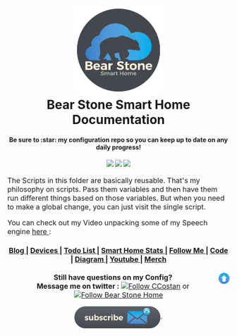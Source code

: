 <h1 align="center">
  <a name="logo" href="https://www.vCloudInfo.com/tag/iot"><img src="https://raw.githubusercontent.com/CCOSTAN/Home-AssistantConfig/master/config/www/custom_ui/floorplan/images/branding/twitter_profile.png" alt="Bear Stone Smart Home" width="200"></a>
  <br>
  Bear Stone Smart Home Documentation
</h1>
<h4 align="center">Be sure to :star: my configuration repo so you can keep up to date on any daily progress!</h4>
<div align="center">
  <h4>
    <a href="https://travis-ci.org/CCOSTAN/Home-AssistantConfig"><img src="https://travis-ci.org/CCOSTAN/Home-AssistantConfig.svg?branch=master"/></a>
    <a href="https://github.com/CCOSTAN/Home-AssistantConfig/stargazers"><img src="https://img.shields.io/github/stars/CCOSTAN/Home-AssistantConfig.svg?style=plasticr"/></a>
    <a href="https://github.com/CCOSTAN/Home-AssistantConfig/commits/master"><img src="https://img.shields.io/github/last-commit/CCOSTAN/Home-AssistantConfig.svg?style=plasticr"/></a>
  </h4>
</div>
<p><font size="3">
The Scripts in this folder are basically reusable.  That's my philosophy on scripts.  Pass them variables and then have them run different things based on those variables.  But when you need to make a global change, you can just visit the single script. </p>

You can check out my Video unpacking some of my Speech engine <a href="https://www.vcloudinfo.com/2018/12/breaking-down-my-home-assistant-volume.html"> here </a>:

<div align="center"><a name="menu"></a>
<h4>
  <a href="https://www.vCloudInfo.com/tag/iot">
    Blog
  </a>
  <span> | </span>
  <a href="https://github.com/CCOSTAN/Home-AssistantConfig#devices">
    Devices
  </a>
  <span> | </span>
  <a href="https://github.com/CCOSTAN/Home-AssistantConfig/issues?q=is%3Aissue+is%3Aopen+sort%3Aupdated-desc">
    Todo List
  </a>
  <span> | </span>
  <a href="https://twitter.com/BearStoneHA">
    Smart Home Stats
  </a>
  <span> | </span>
  <a href="https://www.vcloudinfo.com/click-here">
    Follow Me
  </a>
  <span> | </span>
  <a href="https://github.com/CCOSTAN/Home-AssistantConfig/tree/master/config">
    Code
  </a>
  <span> | </span>
  <a href="https://github.com/CCOSTAN/Home-AssistantConfig#diagram">
    Diagram
  </a>    
  <span> | </span>
  <a href="https://youtube.com/vCloudInfo">
    Youtube
  </a>
  <span> | </span>
  <a href="https://amzn.to/2HXSx2M">
    Merch
  </a>
</h4>
<a name="bottom" href="https://github.com/CCOSTAN/Home-AssistantConfig#logo"><img align="right" border="0" src="https://raw.githubusercontent.com/CCOSTAN/Home-AssistantConfig/master/config/www/custom_ui/floorplan/images/branding/up_arrow.png" width="25" ></a>

**Still have questions on my Config?** <br>
**Message me on twitter :** [![Follow CCostan](https://img.shields.io/twitter/follow/CCostan)](https://www.twitter.com/ccostan) or [![Follow Bear Stone Home](https://img.shields.io/twitter/follow/BearStoneHA)](https://www.twitter.com/BearStoneHA)
<!-- Subscribe Section -->
<a href="https://eepurl.com/dmXFYz"><img align="center" border="0" src="https://raw.githubusercontent.com/CCOSTAN/Home-AssistantConfig/master/config/www/custom_ui/floorplan/images/branding/email_link.png" height="50" ></a>.
<!-- Subscribe Section END-->
